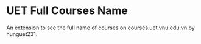 # UET Full Courses Name

An extension to see the full name of courses on courses.uet.vnu.edu.vn by hunguet231.
